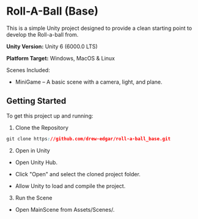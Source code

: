 # Roll-A-Ball (Base)

This is a simple Unity project designed to provide a clean starting point to develop the Roll-a-ball from.

**Unity Version:** Unity 6 (6000.0 LTS)

**Platform Target:** Windows, MacOS & Linux

Scenes Included:
- MiniGame – A basic scene with a camera, light, and plane.

## Getting Started
To get this project up and running:

1. Clone the Repository

```css
git clone https://github.com/drew-edgar/roll-a-ball_base.git
```
2. Open in Unity

- Open Unity Hub.

- Click "Open" and select the cloned project folder.

- Allow Unity to load and compile the project.

3. Run the Scene

- Open MainScene from Assets/Scenes/.
